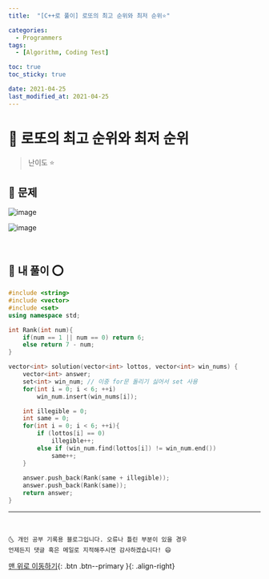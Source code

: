 ```yaml
---
title:  "[C++로 풀이] 로또의 최고 순위와 최저 순위⭐" 

categories:
  - Programmers
tags:
  - [Algorithm, Coding Test]

toc: true
toc_sticky: true

date: 2021-04-25
last_modified_at: 2021-04-25
---
```


# 📌 로또의 최고 순위와 최저 순위

> 난이도 ⭐

## 🚀 문제

![image](https://user-images.githubusercontent.com/42318591/116066127-ad856980-a6c2-11eb-97c1-25da770150a7.png)

![image](https://user-images.githubusercontent.com/42318591/116066156-b5450e00-a6c2-11eb-81bf-5279f11a7de3.png)

<br>

## 🚀 내 풀이 ⭕

```cpp
#include <string>
#include <vector>
#include <set>
using namespace std;

int Rank(int num){
    if(num == 1 || num == 0) return 6;
    else return 7 - num;
}

vector<int> solution(vector<int> lottos, vector<int> win_nums) {
    vector<int> answer;
    set<int> win_num; // 이중 for문 돌리기 싫어서 set 사용
    for(int i = 0; i < 6; ++i)
        win_num.insert(win_nums[i]);

    int illegible = 0;
    int same = 0;
    for(int i = 0; i < 6; ++i){
        if (lottos[i] == 0)
            illegible++;
        else if (win_num.find(lottos[i]) != win_num.end())
            same++;
    }
    
    answer.push_back(Rank(same + illegible));
    answer.push_back(Rank(same));
    return answer;
}
```


***
<br>

    🌜 개인 공부 기록용 블로그입니다. 오류나 틀린 부분이 있을 경우 
    언제든지 댓글 혹은 메일로 지적해주시면 감사하겠습니다! 😄

[맨 위로 이동하기](#){: .btn .btn--primary }{: .align-right}